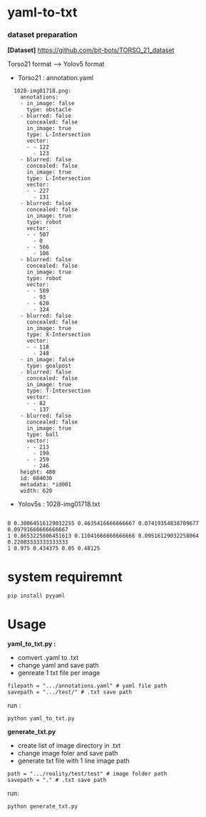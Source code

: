 # yaml-to-txt
### dataset preparation

**[Dataset]** https://github.com/bit-bots/TORSO_21_dataset


Torso21 format --> Yolov5 format
* Torso21 : annotation.yaml
```
  1028-img01718.png:
    annotations:
    - in_image: false
      type: obstacle
    - blurred: false
      concealed: false
      in_image: true
      type: L-Intersection
      vector:
      - - 122
        - 123
    - blurred: false
      concealed: false
      in_image: true
      type: L-Intersection
      vector:
      - - 227
        - 131
    - blurred: false
      concealed: false
      in_image: true
      type: robot
      vector:
      - - 507
        - 0
      - - 566
        - 106
    - blurred: false
      concealed: false
      in_image: true
      type: robot
      vector:
      - - 589
        - 93
      - - 620
        - 324
    - blurred: false
      concealed: false
      in_image: true
      type: X-Intersection
      vector:
      - - 118
        - 248
    - in_image: false
      type: goalpost
    - blurred: false
      concealed: false
      in_image: true
      type: T-Intersection
      vector:
      - - 82
        - 137
    - blurred: false
      concealed: false
      in_image: true
      type: ball
      vector:
      - - 213
        - 199
      - - 259
        - 246
    height: 480
    id: 684030
    metadata: *id001
    width: 620
```
* Yolov5s : 1028-img01718.txt
```

0 0.38064516129032255 0.4635416666666667 0.07419354838709677 0.09791666666666667
1 0.8653225806451613 0.11041666666666666 0.09516129032258064 0.22083333333333333
1 0.975 0.434375 0.05 0.48125
```

# system requiremnt

```
pip install pyyaml
```

# Usage

**yaml_to_txt.py :**
  * comvert .yaml to .txt
  * change yaml and save path
  * genreate 1 txt file per image
  
  ``` 
  filepath = ".../annotations.yaml" # yaml file path
  savepath = ".../test/" # .txt save path
  ```
  run :
  ```
  python yaml_to_txt.py
  ```

**generate_txt.py**
  * create list of image directory in .txt
  * change image foler and save path
  * generate txt file with 1 line image path
  ```
  path = ".../reality/test/test" # image folder path
  savepath = "." # .txt save path
  ```
   run:
  ```
  python generate_txt.py
  ```

